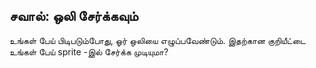 ## சவால்: ஒலி சேர்க்கவும்

உங்கள் பேய் பிடிபடும்போது, ஓர் ஒலியை எழுப்பவேண்டும். இதற்கான குறியீட்டை உங்கள் பேய் sprite -இல் சேர்க்க முடியுமா?